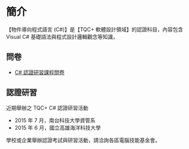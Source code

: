 # 簡介

【物件導向程式語言 (C#)】是【TQC+ 軟體設計領域】的認證科目，內容包含 Visual C# 基礎語法與程式設計邏輯觀念等知識，




## 問卷

* [C# 認證研習課程問卷](http://goo.gl/forms/8EkNBp0hDG)

## 認證研習

近期舉辦之 TQC+ C# 認證研習活動

* 2015 年 7 月，南台科技大學資管系
* 2015 年 6 月，國立高雄海洋科技大學

學校或企業舉辦認證考試與研習活動，請洽詢各區電腦技能基金會。